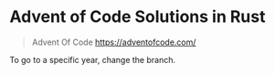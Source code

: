 # Advent of Code Solutions in Rust
> Advent Of Code https://adventofcode.com/

To go to a specific year, change the branch.

